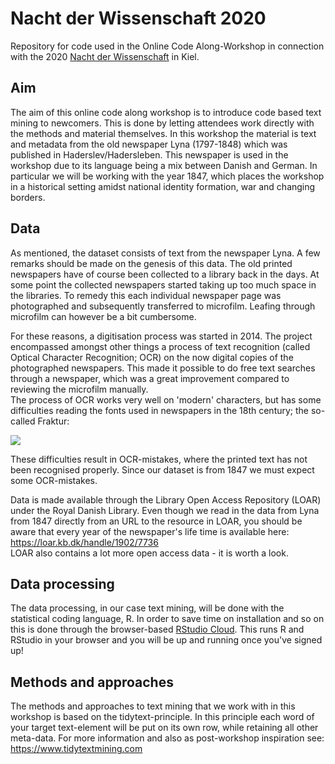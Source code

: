 # Nacht der Wissenschaft 2020
Repository for code used in the Online Code Along-Workshop in connection with the 2020 [Nacht der Wissenschaft](https://67km.eu/) in Kiel. 

## Aim 
The aim of this online code along workshop is to introduce code based text mining to newcomers. This is done by letting attendees work directly with the methods and material themselves. In this workshop the material is text and metadata from the old newspaper Lyna (1797-1848) which was published in Haderslev/Hadersleben. This newspaper is used in the workshop due to its language being a mix between Danish and German. In particular we will be working with the year 1847, which places the workshop in a historical setting amidst national identity formation, war and changing borders. 

## Data 
As mentioned, the dataset consists of text from the newspaper Lyna. A few remarks should be made on the genesis of this data. The old printed newspapers have of course been collected to a library back in the days. At some point the collected newspapers started taking up too much space in the libraries. To remedy this each individual newspaper page was photographed and subsequently transferred to microfilm. Leafing through microfilm can however be a bit cumbersome.

For these reasons, a digitisation process was started in 2014. The project encompassed amongst other things a process of text recognition (called Optical Character Recognition; OCR) on the now digital copies of the photographed newspapers. This made it possible to do free text searches through a newspaper, which was a great improvement compared to reviewing the microfilm manually.  
The process of OCR works very well on 'modern' characters, but has some difficulties reading the fonts used in newspapers in the 18th century; the so-called Fraktur:

![](http://hax.odsbjerg.dk/fraktur.png)

These difficulties result in OCR-mistakes, where the printed text has not been recognised properly. Since our dataset is from 1847 we must expect some OCR-mistakes.  

Data is made available through the Library Open Access Repository (LOAR) under the Royal Danish Library. Even though we read in the data from Lyna from 1847 directly from an URL to the resource in LOAR, you should be aware that every year of the newspaper's life time is available here: 
https://loar.kb.dk/handle/1902/7736  
LOAR also contains a lot more open access data - it is worth a look. 

## Data processing 
The data processing, in our case text mining, will be done with the statistical coding language, R. In order to save time on installation and so on this is done through the browser-based [RStudio Cloud](https://rstudio.cloud/). This runs R and RStudio in your browser and you will be up and running once you've signed up! 

## Methods and approaches
The methods and approaches to text mining that we work with in this workshop is based on the tidytext-principle. In this principle each word of your target text-element will be put on its own row, while retaining all other meta-data. For more information and also as post-workshop inspiration see:  
https://www.tidytextmining.com
